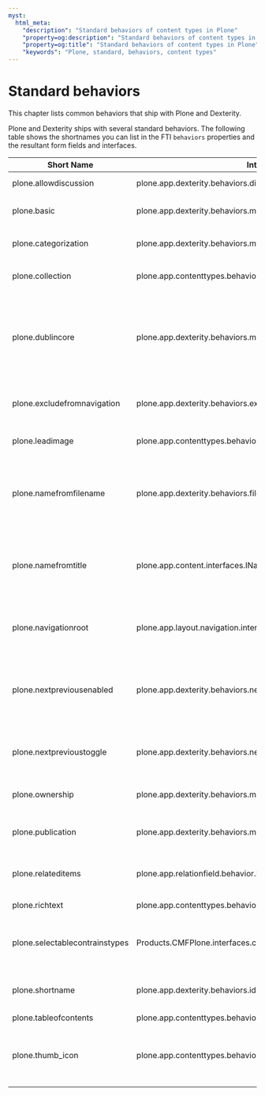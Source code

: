 ```yaml
---
myst:
  html_meta:
    "description": "Standard behaviors of content types in Plone"
    "property=og:description": "Standard behaviors of content types in Plone"
    "property=og:title": "Standard behaviors of content types in Plone"
    "keywords": "Plone, standard, behaviors, content types"
---
```


# Standard behaviors

This chapter lists common behaviors that ship with Plone and Dexterity.

Plone and Dexterity ships with several standard behaviors.
The following table shows the shortnames you can list in the FTI `behaviors` properties and the resultant form fields and interfaces.

| Short Name | Interface | Description |
| - | - | - |
| plone.allowdiscussion | plone.app.dexterity.behaviors.discussion.IAllowDiscussion | Allow discussion on this item. |
| plone.basic | plone.app.dexterity.behaviors.metadata.IBasic | Basic metadata: Adds `title` and `description` fields. |
| plone.categorization | plone.app.dexterity.behaviors.metadata.ICategorization | Categorization: Adds `keywords` and `language` fields. |
| plone.collection | plone.app.contenttypes.behaviors.collection.Collection | Collection behavior with `querystring` and other related fields. |
| plone.dublincore | plone.app.dexterity.behaviors.metadata.IDublinCore | Dublin Core metadata: Adds standard metadata fields. Shortcut for (and same as) `plone.basic` + `plone.categorization` + `plone.publication` + `plone.ownership`) |
| plone.excludefromnavigation | plone.app.dexterity.behaviors.exclfromnav.IExcludeFromNavigation | Exclude From navigation: Allow items to be excluded from navigation. |
| plone.leadimage | plone.app.contenttypes.behaviors.leadimage.ILeadImage | Adds a `LeadImage` field like used for News item. |
| plone.namefromfilename | plone.app.dexterity.behaviors.filename.INameFromFileName | Name from file name: Automatically generate short URL name for content based on its primary field file name. Not a form field provider. |
| plone.namefromtitle | plone.app.content.interfaces.INameFromTitle | Name from title: Automatically generate short URL name for content based on its initial title. Not a form field provider. |
| plone.navigationroot | plone.app.layout.navigation.interfaces.INavigationRoot | Navigation root: Make all items of this type a navigation root. Not a form field provider. |
| plone.nextpreviousenabled | plone.app.dexterity.behaviors.nextprevious.INextPreviousEnabled | Next/previous navigation: Enable next/previous navigation for all items of this type. Not a form field provider. |
| plone.nextprevioustoggle | plone.app.dexterity.behaviors.nextprevious.INextPreviousToggle | Next/previous navigation toggle: Allow items to have next/previous navigation enabled. |
| plone.ownership | plone.app.dexterity.behaviors.metadata.IOwnership | Ownership: Adds creator, contributor, and rights fields. |
| plone.publication | plone.app.dexterity.behaviors.metadata.IPublication | Date range for publication: Adds effective date and expiration date fields. |
| plone.relateditems | plone.app.relationfield.behavior.IRelatedItems | Adds the `Related items` field to the `Categorization` fieldset. |
| plone.richtext | plone.app.contenttypes.behaviors.richtext.IRichText | Rich text field with a WYSIWIG editor. |
| plone.selectablecontrainstypes | Products.CMFPlone.interfaces.constrains.ISelectableConstrainTypes | Folder Addable Constrains: Restrict the content types that can be added to folderish content. |
| plone.shortname | plone.app.dexterity.behaviors.id.IShortName | Short name: Gives the ability to rename an item from its edit form. |
| plone.tableofcontents | plone.app.contenttypes.behaviors.tableofcontents.ITableOfContents | Table of contents. |
| plone.thumb_icon | plone.app.contenttypes.behaviors.thumb_icon.IThumbIconHandling | Adds options to suppress thumbs (preview images) or icons and to override thumb size in listings or tables. |
